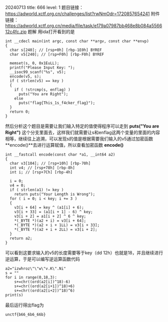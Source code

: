 20240713  title: 666  level: 1
题目链接：https://adworld.xctf.org.cn/challenges/list?rwNmOdr=1720857654241
附件链接：https://adworld.xctf.org.cn/media/file/task/e179a07987bb468e8b084a556612c4fc.zip
题解
用ida打开看到的是
```
int __cdecl main(int argc, const char **argv, const char **envp)
{
  char s[240]; // [rsp+0h] [rbp-1E0h] BYREF
  char v5[240]; // [rsp+F0h] [rbp-F0h] BYREF

  memset(s, 0, 0x1EuLL);
  printf("Please Input Key: ");
  __isoc99_scanf("%s", v5);
  encode(v5, s);
  if ( strlen(v5) == key )
  {
    if ( !strcmp(s, enflag) )
      puts("You are Right");
    else
      puts("flag{This_1s_f4cker_flag}");
  }
  return 0;
}
```
然后分析这个题目是需要让我们输入特定的值使得程序可以走到 **puts("You are Right")** 这个分支里面去，这样我们就需要让s和enflag这两个变量的里面的内容相等，继续往上追溯，可以发现s的值是根据需要我们输入的v5通过加密函数**encode()**去进行运算赋值，所以查看加密函数 **encode()**
```
int __fastcall encode(const char *a1, __int64 a2)
{
  char v3[104]; // [rsp+10h] [rbp-70h]
  int v4; // [rsp+78h] [rbp-8h]
  int i; // [rsp+7Ch] [rbp-4h]

  i = 0;
  v4 = 0;
  if ( strlen(a1) != key )
    return puts("Your Length is Wrong");
  for ( i = 0; i < key; i += 3 )
  {
    v3[i + 64] = key ^ (a1[i] + 6);
    v3[i + 33] = (a1[i + 1] - 6) ^ key;
    v3[i + 2] = a1[i + 2] ^ 6 ^ key;
    *(_BYTE *)(a2 + i) = v3[i + 64];
    *(_BYTE *)(a2 + i + 1LL) = v3[i + 33];
    *(_BYTE *)(a2 + i + 2LL) = v3[i + 2];
  }
  return a2;
}
```
可以看到这要求输入的v5的长度需要等于key（dd  12h）也就是18，并且继续进行逆运算，于是可以编写逆运算函数代码
```
a2="izwhroz\"\"w\"v.K\".Ni"
s = ""
for i in range(0,18,3):
	s+=chr((ord(a2[i])^18)-6)
	s+=chr((ord(a2[i+1])^18)+6)
	s+=chr((ord(a2[i+2])^18)^6)
print(s)
```
最后运行得出flag为
```
unctf{b66_6b6_66b}
```




